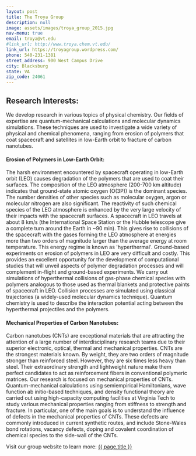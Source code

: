 ```yaml
---
layout: post
title: The Troya Group  
description: null  
image: assets/images/troya_group_2015.jpg
nav-menu: true
email: troya@vt.edu
#link_url: http://www.troya.chem.vt.edu/ 
link_url: https://troyagroup.wordpress.com/ 
phone: 540-231-1381 
street_address: 900 West Campus Drive
city: Blacksburg 
state: VA
zip_code: 24061
---
```


## Research Interests:
We develop research in various topics of physical chemistry. Our fields of expertise are quantum-mechanical calculations and molecular dynamics simulations. These techniques are used to investigate a wide variety of physical and chemical phenomena, ranging from erosion of polymers that coat spacecraft and satellites in low-Earth orbit to fracture of carbon nanotubes.

#### Erosion of Polymers in Low-Earth Orbit:
The harsh environment encountered by spacecraft operating in low-Earth orbit (LEO) causes degradation of the polymers that are used to coat their surfaces. The composition of the LEO atmosphere (200-700 km altitude) indicates that ground-state atomic oxygen (O(3P)) is the dominant species. The number densities of other species such as molecular oxygen, argon or molecular nitrogen are also significant. The reactivity of such chemical species of the LEO atmosphere is enhanced by the very large velocity of their impacts with the spacecraft surfaces. A spacecraft in LEO travels at about 8 km/s (the International Space Station or the Hubble telescope give a complete turn around the Earth in ~90 min). This gives rise to collisions of the spacecraft with the gases forming the LEO atmosphere at energies more than two orders of magnitude larger than the average energy at room temperature. This energy regime is known as 'hyperthermal'. Ground-based experiments on erosion of polymers in LEO are very difficult and costly. This provides an excellent opportunity for the development of computational studies that will unveil aspects of polymer degradation processes and will complement in-flight and ground-based experiments. We carry out simulations of hyperthermal collisions of gas-phase chemical species with polymers analogous to those used as thermal blankets and protective paints of spacecraft in LEO. Collision processes are simulated using classical trajectories (a widely-used molecular dynamics technique). Quantum chemistry is used to describe the interaction potential acting between the hyperthermal projectiles and the polymers.

#### Mechanical Properties of Carbon Nanotubes:
Carbon nanotubes (CNTs) are exceptional materials that are attracting the attention of a large number of interdisciplinary research teams due to their superior electronic, optical, thermal and mechanical properties. CNTs are the strongest materials known. By weight, they are two orders of magnitude stronger than reinforced steel. However, they are six times less heavy than steel. Their extraordinary strength and lightweight nature make them perfect candidates to act as reinforcement fibers in conventional polymeric matrices. Our research is focused on mechanical properties of CNTs. Quantum-mechanical calculations using semiempirical Hamiltonians, wave function ab initio-based techniques, and density functional theory are carried out using high-capacity computing facilities at Virginia Tech to study various mechanical properties ranging from stiffness to strength and fracture. In particular, one of the main goals is to understand the influence of defects in the mechanical properties of CNTs. These defects are commonly introduced in current synthetic routes, and include Stone-Wales bond rotations, vacancy defects, doping and covalent coordination of chemical species to the side-wall of the CNTs.

<div>		
<p>Visit our group website to learn more:  <a href="{{ page.link_url }}"> {{ page.title }}</a></p>
</div>		
